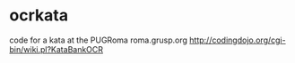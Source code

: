 ocrkata
=======

code for a kata at the PUGRoma roma.grusp.org
http://codingdojo.org/cgi-bin/wiki.pl?KataBankOCR

